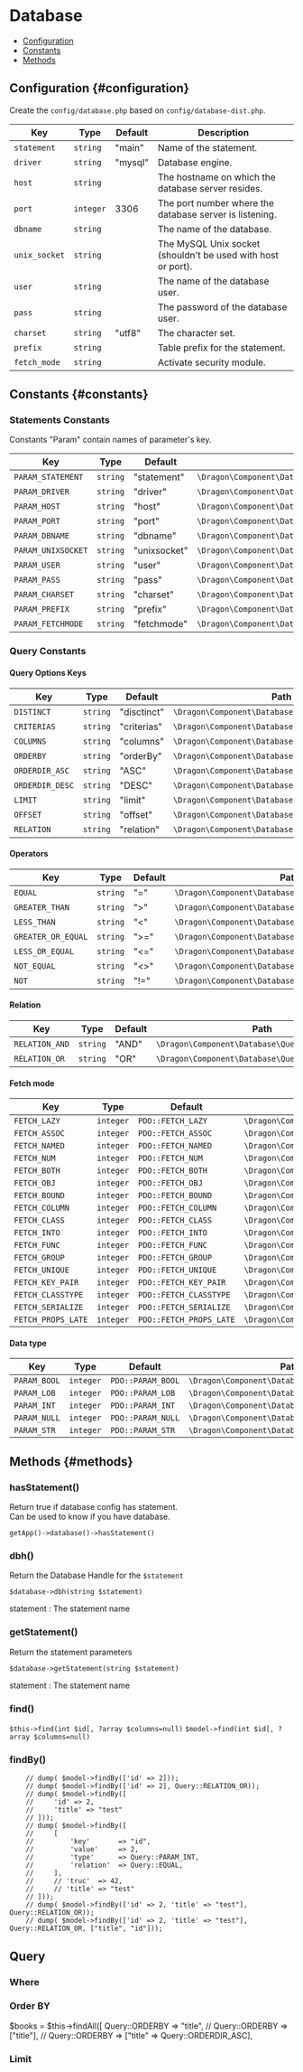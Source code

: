 # Database

- [Configuration](#configuration)
- [Constants](#constants)
- [Methods](#methods)
    <!-- - setStatementId(string $statementId)
    - setTable(string $name)
    - find(int $id, ?array $columns=null)
    - findBy(array $criterias, ?string $relation=self::RELATION_AND, ?array $columns=null)
    - findAll(?array $options=[], $single=false)
    - insert(array $data)
    - update(array $options)
    - lastId() -->

## Configuration {#configuration}

Create the `config/database.php` based on `config/database-dist.php`.

|Key|Type|Default|Description|
|--|--|--|--|
|`statement`|`string`|"main"|Name of the statement.|
|`driver`|`string`|"mysql"|Database engine.|
|`host`|`string`||The hostname on which the database server resides.|
|`port`|`integer`|3306|The port number where the database server is listening.|
|`dbname`|`string`||The name of the database.|
|`unix_socket`|`string`||The MySQL Unix socket (shouldn't be used with host or port).|
|`user`|`string`||The name of the database user.|
|`pass`|`string`||The password of the database user.|
|`charset`|`string`|"utf8"|The character set.|
|`prefix`|`string`||Table prefix for the statement.|
|`fetch_mode`|`string`||Activate security module.|

## Constants {#constants}

### Statements Constants

Constants "Param" contain names of parameter's key.

|Key|Type|Default|Path|
|--|--|--|--|
|`PARAM_STATEMENT`|`string`|"statement"|`\Dragon\Component\Database\Statements::PARAM_STATEMENT`|
|`PARAM_DRIVER`|`string`|"driver"|`\Dragon\Component\Database\Statements::PARAM_DRIVER`|
|`PARAM_HOST`|`string`|"host"|`\Dragon\Component\Database\Statements::PARAM_HOST`|
|`PARAM_PORT`|`string`|"port"|`\Dragon\Component\Database\Statements::PARAM_PORT`|
|`PARAM_DBNAME`|`string`|"dbname"|`\Dragon\Component\Database\Statements::PARAM_DBNAME`|
|`PARAM_UNIXSOCKET`|`string`|"unixsocket"|`\Dragon\Component\Database\Statements::PARAM_UNIXSOCKET`|
|`PARAM_USER`|`string`|"user"|`\Dragon\Component\Database\Statements::PARAM_USER`|
|`PARAM_PASS`|`string`|"pass"|`\Dragon\Component\Database\Statements::PARAM_PASS`|
|`PARAM_CHARSET`|`string`|"charset"|`\Dragon\Component\Database\Statements::PARAM_CHARSET`|
|`PARAM_PREFIX`|`string`|"prefix"|`\Dragon\Component\Database\Statements::PARAM_PREFIX`|
|`PARAM_FETCHMODE`|`string`|"fetchmode"|`\Dragon\Component\Database\Statements::PARAM_FETCHMODE`|

### Query Constants

#### Query Options Keys

|Key|Type|Default|Path|
|--|--|--|--|
|`DISTINCT`|`string`|"disctinct"|`\Dragon\Component\Database\Query::DISTINCT`|
|`CRITERIAS`|`string`|"criterias"|`\Dragon\Component\Database\Query::CRITERIAS`|
|`COLUMNS`|`string`|"columns"|`\Dragon\Component\Database\Query::COLUMNS`|
|`ORDERBY`|`string`|"orderBy"|`\Dragon\Component\Database\Query::ORDERBY`|
|`ORDERDIR_ASC`|`string`|"ASC"|`\Dragon\Component\Database\Query::ORDERDIR_ASC`|
|`ORDERDIR_DESC`|`string`|"DESC"|`\Dragon\Component\Database\Query::ORDERDIR_DESC`|
|`LIMIT`|`string`|"limit"|`\Dragon\Component\Database\Query::LIMIT`|
|`OFFSET`|`string`|"offset"|`\Dragon\Component\Database\Query::OFFSET`|
|`RELATION`|`string`|"relation"|`\Dragon\Component\Database\Query::RELATION`|

#### Operators

|Key|Type|Default|Path|
|--|--|--|--|
|`EQUAL`|`string`|"="|`\Dragon\Component\Database\Query::EQUAL`|
|`GREATER_THAN`|`string`|">"|`\Dragon\Component\Database\Query::GREATER_THAN`|
|`LESS_THAN`|`string`|"<"|`\Dragon\Component\Database\Query::LESS_THAN`|
|`GREATER_OR_EQUAL`|`string`|">="|`\Dragon\Component\Database\Query::GREATER_OR_EQUAL`|
|`LESS_OR_EQUAL`|`string`|"<="|`\Dragon\Component\Database\Query::LESS_OR_EQUAL`|
|`NOT_EQUAL`|`string`|"<>"|`\Dragon\Component\Database\Query::NOT_EQUAL`|
|`NOT`|`string`|"!="|`\Dragon\Component\Database\Query::NOT`|

#### Relation

|Key|Type|Default|Path|
|--|--|--|--|
|`RELATION_AND`|`string`|"AND"|`\Dragon\Component\Database\Query::RELATION_AND`|
|`RELATION_OR`|`string`|"OR"|`\Dragon\Component\Database\Query::RELATION_OR`|

#### Fetch mode

|Key|Type|Default|Path|
|--|--|--|--|
|`FETCH_LAZY`|`integer`|`PDO::FETCH_LAZY`|`\Dragon\Component\Database\Query::FETCH_LAZY`|
|`FETCH_ASSOC`|`integer`|`PDO::FETCH_ASSOC`|`\Dragon\Component\Database\Query::FETCH_ASSOC`|
|`FETCH_NAMED`|`integer`|`PDO::FETCH_NAMED`|`\Dragon\Component\Database\Query::FETCH_NAMED`|
|`FETCH_NUM`|`integer`|`PDO::FETCH_NUM`|`\Dragon\Component\Database\Query::FETCH_NUM`|
|`FETCH_BOTH`|`integer`|`PDO::FETCH_BOTH`|`\Dragon\Component\Database\Query::FETCH_BOTH`|
|`FETCH_OBJ`|`integer`|`PDO::FETCH_OBJ`|`\Dragon\Component\Database\Query::FETCH_OBJ`|
|`FETCH_BOUND`|`integer`|`PDO::FETCH_BOUND`|`\Dragon\Component\Database\Query::FETCH_BOUND`|
|`FETCH_COLUMN`|`integer`|`PDO::FETCH_COLUMN`|`\Dragon\Component\Database\Query::FETCH_COLUMN`|
|`FETCH_CLASS`|`integer`|`PDO::FETCH_CLASS`|`\Dragon\Component\Database\Query::FETCH_CLASS`|
|`FETCH_INTO`|`integer`|`PDO::FETCH_INTO`|`\Dragon\Component\Database\Query::FETCH_INTO`|
|`FETCH_FUNC`|`integer`|`PDO::FETCH_FUNC`|`\Dragon\Component\Database\Query::FETCH_FUNC`|
|`FETCH_GROUP`|`integer`|`PDO::FETCH_GROUP`|`\Dragon\Component\Database\Query::FETCH_GROUP`|
|`FETCH_UNIQUE`|`integer`|`PDO::FETCH_UNIQUE`|`\Dragon\Component\Database\Query::FETCH_UNIQUE`|
|`FETCH_KEY_PAIR`|`integer`|`PDO::FETCH_KEY_PAIR`|`\Dragon\Component\Database\Query::FETCH_KEY_PAIR`|
|`FETCH_CLASSTYPE`|`integer`|`PDO::FETCH_CLASSTYPE`|`\Dragon\Component\Database\Query::FETCH_CLASSTYPE`|
|`FETCH_SERIALIZE`|`integer`|`PDO::FETCH_SERIALIZE`|`\Dragon\Component\Database\Query::FETCH_SERIALIZE`|
|`FETCH_PROPS_LATE`|`integer`|`PDO::FETCH_PROPS_LATE`|`\Dragon\Component\Database\Query::FETCH_PROPS_LATE`|

#### Data type

|Key|Type|Default|Path|
|--|--|--|--|
|`PARAM_BOOL`|`integer`|`PDO::PARAM_BOOL`|`\Dragon\Component\Database\Query::PARAM_BOOL`|
|`PARAM_LOB`|`integer`|`PDO::PARAM_LOB`|`\Dragon\Component\Database\Query::PARAM_LOB`|
|`PARAM_INT`|`integer`|`PDO::PARAM_INT`|`\Dragon\Component\Database\Query::PARAM_INT`|
|`PARAM_NULL`|`integer`|`PDO::PARAM_NULL`|`\Dragon\Component\Database\Query::PARAM_NULL`|
|`PARAM_STR`|`integer`|`PDO::PARAM_STR`|`\Dragon\Component\Database\Query::PARAM_STR`|

## Methods {#methods}

### hasStatement()

Return true if database config has statement.  
Can be used to know if you have database.

`getApp()->database()->hasStatement()`

### dbh()

Return the Database Handle for the `$statement`

`$database->dbh(string $statement)`

statement
: The statement name

### getStatement()

Return the statement parameters

`$database->getStatement(string $statement)`

statement
: The statement name








### find()

`$this->find(int $id[, ?array $columns=null)`
`$model->find(int $id[, ?array $columns=null)`

### findBy()

        // dump( $model->findBy(['id' => 2]));
        // dump( $model->findBy(['id' => 2], Query::RELATION_OR));
        // dump( $model->findBy([
        //     'id' => 2, 
        //     'title' => "test"
        // ]));
        // dump( $model->findBy([
        //     [
        //         'key'       => "id",
        //         'value'     => 2,
        //         'type'      => Query::PARAM_INT,
        //         'relation'  => Query::EQUAL,
        //     ],
        //     // 'truc'  => 42, 
        //     // 'title' => "test"
        // ]));
        // dump( $model->findBy(['id' => 2, 'title' => "test"], Query::RELATION_OR));
        // dump( $model->findBy(['id' => 2, 'title' => "test"], Query::RELATION_OR, ["title", "id"]));
        

## Query

### Where


### Order BY


$books = $this->findAll([
Query::ORDERBY => "title",
// Query::ORDERBY => ["title"],
// Query::ORDERBY => ["title" => Query::ORDERDIR_ASC],

### Limit